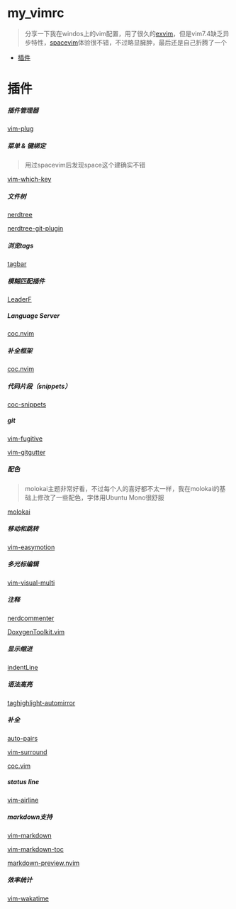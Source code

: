 # my_vimrc
> 分享一下我在windos上的vim配置，用了很久的[exvim](https://github.com/exvim/main)，但是vim7.4缺乏异步特性，[spacevim](https://github.com/SpaceVim/SpaceVim)体验很不错，不过略显臃肿，最后还是自己折腾了一个
<!-- vim-markdown-toc GFM -->
- [插件](#插件)
 
<!-- vim-markdown-toc -->

# 插件

#####  插件管理器

[vim-plug](https://github.com/junegunn/vim-plug)
##### 菜单 & 键绑定
> 用过spacevim后发现space这个建确实不错

[vim-which-key](https://github.com/liuchengxu/vim-which-key)
##### 文件树
[nerdtree](https://github.com/scrooloose/nerdtree)

[nerdtree-git-plugin](https://github.com/Xuyuanp/nerdtree-git-plugin)
##### 浏览tags
[tagbar](https://github.com/majutsushi/tagbar)
##### 模糊匹配插件
[LeaderF](https://github.com/Yggdroot/LeaderF)
##### Language Server
[coc.nvim](https://github.com/neoclide/coc.nvim)
##### 补全框架
[coc.nvim](https://github.com/neoclide/coc.nvim)
##### 代码片段（snippets）
[coc-snippets](https://github.com/neoclide/coc-snippets)
##### git
[vim-fugitive](https://github.com/tpope/vim-fugitive)

[vim-gitgutter](https://github.com/airblade/vim-gitgutter)
#####  配色
> molokai主题非常好看，不过每个人的喜好都不太一样，我在molokai的基础上修改了一些配色，字体用Ubuntu Mono很舒服

 [molokai](https://github.com/tomasr/molokai)
##### 移动和跳转
[vim-easymotion](https://github.com/easymotion/vim-easymotion)
##### 多光标编辑
[vim-visual-multi](https://github.com/mg979/vim-visual-multi)
##### 注释
[nerdcommenter](https://github.com/scrooloose/nerdcommenter)

[DoxygenToolkit.vim](https://github.com/vim-scripts/DoxygenToolkit.vim)
##### 显示缩进
[indentLine](https://github.com/Yggdroot/indentLine)

##### 语法高亮
[taghighlight-automirror](https://github.com/abudden/taghighlight-automirror)
##### 补全
[auto-pairs](https://github.com/jiangmiao/auto-pairs)

[vim-surround](https://github.com/tpope/vim-surround)

[coc.vim](https://github.com/neoclide/coc.nvim)

##### status line
[vim-airline](https://github.com/vim-airline/vim-airline)

##### markdown支持
[vim-markdown](https://github.com/plasticboy/vim-markdown)

[vim-markdown-toc](https://github.com/mzlogin/vim-markdown-toc)

[markdown-preview.nvim](https://github.com/iamcco/markdown-preview.nvim)
##### 效率统计
[vim-wakatime](https://github.com/wakatime/vim-wakatime)
